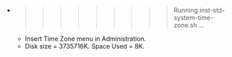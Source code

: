 * >>>>>>>>> Running inst-std-system-time-zone.sh ...
  * Insert Time Zone menu in Administration.
  * Disk size = 3735716K. Space Used = 8K.
